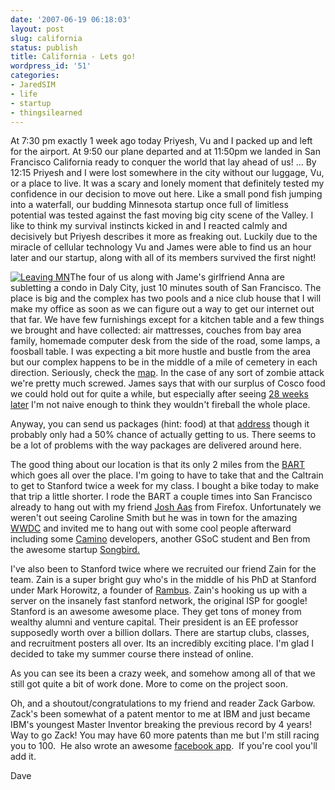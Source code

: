 ```yaml
---
date: '2007-06-19 06:18:03'
layout: post
slug: california
status: publish
title: California - Lets go!
wordpress_id: '51'
categories:
- JaredSIM
- life
- startup
- thingsilearned
---
```





At 7:30 pm exactly 1 week ago today Priyesh, Vu and I packed up and left for the airport.  At 9:50 our plane departed and at 11:50pm we landed in San Francisco California ready to conquer the world that lay ahead of us!  ... By 12:15 Priyesh and I were lost somewhere in the city without our luggage, Vu, or a place to live.  It was a scary and lonely moment that definitely tested my confidence in our decision to move out here.  Like a small pond fish jumping into a waterfall, our budding Minnesota startup once full of limitless potential was tested against the fast moving big city scene of the Valley.  I like to think my survival instincts kicked in and I reacted calmly and decisively but Priyesh describes it more as freaking out.  Luckily due to the miracle of cellular technology Vu and James were able to find us an hour later and our startup, along with all of its members survived the first night!


[![Leaving MN](http://thingsilearned.files.wordpress.com/2007/06/usagain1.jpg)](http://thingsilearned.files.wordpress.com/2007/06/usagain1.jpg)The four of us along with Jame's girlfriend Anna are subletting a condo in Daly City, just 10 minutes south of San Francisco.  The place is big and the complex has two pools and a nice club house that I will make my office as soon as we can figure out a way to get our internet out that far.  We have few furnishings except for a kitchen table and a few things we brought and have collected: air mattresses, couches from bay area family, homemade computer desk from the side of the road, some lamps, a foosball table.  I was expecting a bit more hustle and bustle from the area but our complex happens to be in the middle of a mile of cemetery in each direction.  Seriously, check the [map](http://maps.google.com/maps?f=q&hl=en&q=368+Imperial+Way+Daly+City&sll=37.0625,-95.677071&sspn=33.352165,58.798828&ie=UTF8&ll=37.67268,-122.457047&spn=0.032541,0.057421&z=14&om=1). In the case of any sort of zombie attack we're pretty much screwed.  James says that with our surplus of Cosco food we could hold out for quite a while, but especially after seeing [28 weeks later](http://imdb.com/title/tt0463854/?fr=c2M9MXxsbT01MDB8ZnQ9MXxrdz0xfGZiPXV8dHQ9MXxteD0yMHxodG1sPTF8c2l0ZT1kZnxxPTI4IHdlZWtzIGxhdGVyfG5tPTF8Y289MXxwbj0w;fc=1;ft=21) I'm not naive enough to think they wouldn't fireball the whole place.

Anyway, you can send us packages (hint: food) at that [address](http://maps.google.com/maps?f=q&hl=en&q=368+Imperial+Way+Daly+City&sll=37.0625,-95.677071&sspn=33.352165,58.798828&ie=UTF8&ll=37.67268,-122.457047&spn=0.032541,0.057421&z=14&om=1) though it probably only had a 50% chance of actually getting to us.  There seems to be a lot of problems with the way packages are delivered around here.

The good thing about our location is that its only 2 miles from the [BART](http://www.bart.gov/index.asp) which goes all over the place.  I'm going to have to take that and the Caltrain  to get to Stanford twice a week for my class.  I bought a bike today to make that trip a little shorter.  I rode the BART a couple times into San Francisco already to hang out with my friend [Josh Aas](http://boomswaggerboom.wordpress.com/) from Firefox.  Unfortunately we weren't out seeing Caroline Smith but he was in town for the amazing [WWDC](http://developer.apple.com/wwdc/) and invited me to hang out with some cool people afterward including some [Camino](http://www.caminobrowser.org/) developers, another GSoC student and Ben from the awesome startup [Songbird.](http://www.songbirdnest.com/)

I've also been to Stanford twice where we recruited our friend Zain for the team.  Zain is a super bright guy who's in the middle of his PhD at Stanford under Mark Horowitz, a founder of [Rambus](http://news.zdnet.com/2100-9584_22-6064340.html).  Zain's hooking us up with a server on the insanely fast stanford network, the original ISP for google!  Stanford is an awesome awesome place.  They get tons of money from wealthy alumni and venture capital.  Their president is an EE professor supposedly worth over a billion dollars.  There are startup clubs, classes, and recruitment posters all over.  Its an incredibly exciting place.  I'm glad I decided to take my summer course there instead of online.

As you can see its been a crazy week, and somehow among all of that we still got quite a bit of work done.  More to come on the project soon.

Oh, and a shoutout/congratulations to my friend and reader Zack Garbow.  Zack's been somewhat of a patent mentor to me at IBM and just became IBM's youngest Master Inventor breaking the previous record by 4 years!  Way to go Zack!  You may have 60 more patents than me but I'm still racing you to 100.  He also wrote an awesome [facebook app](http://apps.facebook.com/socialnews/).  If you're cool you'll add it.


Dave


[](http://thingsilearned.files.wordpress.com/2007/06/usagain1.jpg)


[ ](http://thingsilearned.files.wordpress.com/2007/06/usagain1.jpg)
